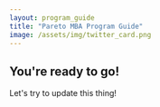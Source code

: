 ```yaml
---
layout: program_guide
title: "Pareto MBA Program Guide"
image: /assets/img/twitter_card.png
---
```


## You're ready to go!

Let's try to update this thing!
